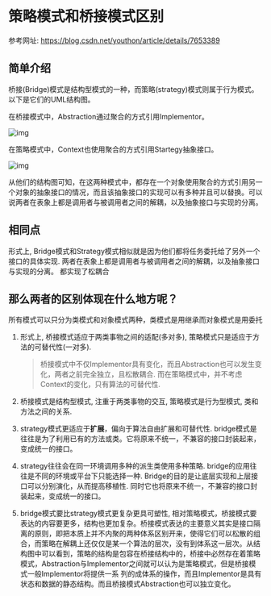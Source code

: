 # 策略模式和桥接模式区别

参考网址: <https://blog.csdn.net/youthon/article/details/7653389>

## 简单介绍

桥接(Bridge)模式是结构型模式的一种，而策略(strategy)模式则属于行为模式。以下是它们的UML结构图。

   在桥接模式中，Abstraction通过聚合的方式引用Implementor。

   ![img](https://gitee.com/cpfree/picture-warehouse/raw/master/pic/20210616151408.png)

   在策略模式中，Context也使用聚合的方式引用Startegy抽象接口。

   ![img](https://gitee.com/cpfree/picture-warehouse/raw/master/pic/20210616151411.png)

   从他们的结构图可知，在这两种模式中，都存在一个对象使用聚合的方式引用另一个对象的抽象接口的情况，而且该抽象接口的实现可以有多种并且可以替换。可以说两者在表象上都是调用者与被调用者之间的解耦，以及抽象接口与实现的分离。

## 相同点

形式上, Bridge模式和Strategy模式相似就是因为他们都将任务委托给了另外一个接口的具体实现.
两者在表象上都是调用者与被调用者之间的解耦，以及抽象接口与实现的分离。
都实现了松耦合

## 那么两者的区别体现在什么地方呢？

所有模式可以只分为类模式和对象模式两种，类模式是用继承而对象模式是用委托

1. 形式上, 桥接模式适应于两类事物之间的适配(多对多), 策略模式只是适应于方法的可替代性(一对多).
   > 桥接模式中不仅Implementor具有变化，而且Abstraction也可以发生变化，两者之前完全独立，且松散耦合.
   > 而在策略模式中，并不考虑Context的变化，只有算法的可替代性.

2. 桥接模式是结构型模式, 注重于两类事物的交互, 策略模式是行为型模式, 类和方法之间的关系.

3. strategy模式更适应于**扩展**，偏向于算法自由扩展和可替代性.
   bridge模式是往往是为了利用已有的方法或类。它将原来不统一，不兼容的接口封装起来，变成统一的接口。

4. strategy往往会在同一环境调用多种的派生类使用多种策略. bridge的应用往往是不同的环境或平台下只能选择一种.
   Bridge的目的是让底层实现和上层接口可以分别演化，从而提高移植性. 同时它也将原来不统一，不兼容的接口封装起来，变成统一的接口。

5. bridge模式要比strategy模式更复杂更具可塑性, 相对策略模式，桥接模式要表达的内容要更多，结构也更加复杂。桥接模式表达的主要意义其实是接口隔离的原则，即把本质上并不内聚的两种体系区别开来，使得它们可以松散的组合，而策略在解耦上还仅仅是某一个算法的层次，没有到体系这一层次。从结构图中可以看到，策略的结构是包容在桥接结构中的，桥接中必然存在着策略模式，Abstraction与Implementor之间就可以认为是策略模式，但是桥接模式一般Implementor将提供一系 列的成体系的操作，而且Implementor是具有状态和数据的静态结构。而且桥接模式Abstraction也可以独立变化。
